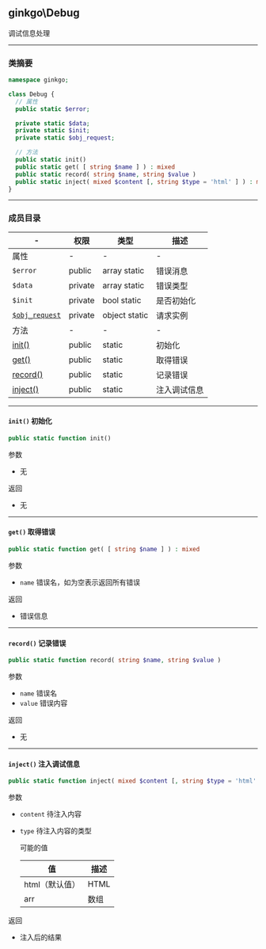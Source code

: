 ## ginkgo\Debug

调试信息处理

----------

### 类摘要

```php
namespace ginkgo;

class Debug {
  // 属性
  public static $error;

  private static $data;
  private static $init;
  private static $obj_request;

  // 方法
  public static init()
  public static get( [ string $name ] ) : mixed
  public static record( string $name, string $value )
  public static inject( mixed $content [, string $type = 'html' ] ) : mixed
}
```

----------

### 成员目录

| - | 权限 | 类型 | 描述 |
| - | - | - | - |
| 属性 | - | - | - |
| `$error` | public | array static | 错误消息 |
| `$data` | private | array static | 错误类型 |
| `$init` | private | bool static | 是否初始化 |
| [`$obj_request`](../request/index.md) | private | object static | 请求实例 |
| 方法 | - | - | - |
| [init()](#init()) | public | static | 初始化 |
| [get()](#get()) | public | static | 取得错误 |
| [record()](#record()) | public | static | 记录错误 |
| [inject()](#inject()) | public | static | 注入调试信息 |

----------

<span id="init()"></span>

#### `init()` 初始化

``` php
public static function init()
```

参数

* 无

返回

* 无

----------

<span id="get"></span>

#### `get()` 取得错误

``` php
public static function get( [ string $name ] ) : mixed
```

参数

* `name` 错误名，如为空表示返回所有错误

返回

* 错误信息

----------

<span id="record"></span>

#### `record()` 记录错误

``` php
public static function record( string $name, string $value )
```

参数

* `name` 错误名
* `value` 错误内容

返回

* 无

----------

<span id="inject"></span>

#### `inject()` 注入调试信息

``` php
public static function inject( mixed $content [, string $type = 'html' ] ) : mixed
```

参数

* `content` 待注入内容
* `type` 待注入内容的类型

  可能的值

  | 值 | 描述 |
  | - | - |
  | html（默认值） | HTML |
  | arr | 数组 |

返回

* 注入后的结果
